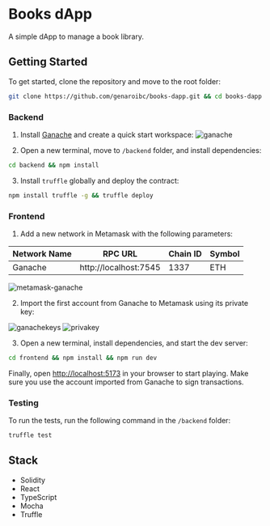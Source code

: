 # Books dApp

A simple dApp to manage a book library.

## Getting Started

To get started, clone the repository and move to the root folder:

```bash
git clone https://github.com/genaroibc/books-dapp.git && cd books-dapp
```

### Backend

1. Install [Ganache](https://trufflesuite.com/ganache/) and create a quick start workspace:
   ![ganache](https://github.com/genaroibc/books-dapp/assets/98661193/4314542a-c1a4-46ff-8528-2feabe10e34b)

2. Open a new terminal, move to `/backend` folder, and install dependencies:

```bash
cd backend && npm install
```

3. Install `truffle` globally and deploy the contract:

```bash
npm install truffle -g && truffle deploy
```

### Frontend

1. Add a new network in Metamask with the following parameters:

| Network Name | RPC URL               | Chain ID | Symbol |
| ------------ | --------------------- | -------- | ------ |
| Ganache      | http://localhost:7545 | 1337     | ETH    |

![metamask-ganache](https://github.com/genaroibc/books-dapp/assets/98661193/c98cbdd4-88d9-4af3-8cca-dca3b98bf5e8)

2. Import the first account from Ganache to Metamask using its private key:

![ganachekeys](https://github.com/genaroibc/books-dapp/assets/98661193/6e9cb3da-5130-4eef-a8c1-7cd2c8bbc655)
![privakey](https://github.com/genaroibc/books-dapp/assets/98661193/0a7266b5-c6ec-4fd5-8629-fb10e39d0056)

3. Open a new terminal, install dependencies, and start the dev server:

```bash
cd frontend && npm install && npm run dev
```

Finally, open [http://localhost:5173](http://localhost:5173) in your browser to start playing. Make sure you use the account imported from Ganache to sign transactions.

### Testing

To run the tests, run the following command in the `/backend` folder:

```bash
truffle test
```

## Stack

- Solidity
- React
- TypeScript
- Mocha
- Truffle
